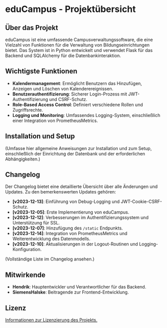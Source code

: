 # eduCampus - Projektübersicht

## Über das Projekt

eduCampus ist eine umfassende Campusverwaltungssoftware, die eine Vielzahl von Funktionen für die Verwaltung von Bildungseinrichtungen bietet. Das System ist in Python entwickelt und verwendet Flask für das Backend und SQLAlchemy für die Datenbankinteraktion.

## Wichtigste Funktionen

- **Kalendermanagement**: Ermöglicht Benutzern das Hinzufügen, Anzeigen und Löschen von Kalenderereignissen.
- **Benutzerauthentifizierung**: Sicherer Login-Prozess mit JWT-Authentifizierung und CSRF-Schutz.
- **Role-Based Access Control**: Definiert verschiedene Rollen und Zugriffsrechte.
- **Logging und Monitoring**: Umfassendes Logging-System, einschließlich einer Integration von PrometheusMetrics.

## Installation und Setup

(Umfasse hier allgemeine Anweisungen zur Installation und zum Setup, einschließlich der Einrichtung der Datenbank und der erforderlichen Abhängigkeiten.)

## Changelog

Der Changelog bietet eine detaillierte Übersicht über alle Änderungen und Updates. Zu den bemerkenswerten Updates gehören:

- **[v2023-12-13]**: Einführung von Debug-Logging und JWT-Cookie-CSRF-Schutz.
- **[v2023-12-05]**: Erste Implementierung von eduCampus.
- **[v2023-12-12]**: Verbesserungen im Authentifizierungssystem und Unterstützung für SSL.
- **[v2023-12-07]**: Hinzufügung des `/static` Endpunkts.
- **[v2023-12-14]**: Integration von PrometheusMetrics und Weiterentwicklung des Datenmodells.
- **[v2023-12-10]**: Aktualisierungen in der Logout-Routinen und Logging-Konfiguration.

(Vollständige Liste im Changelog ansehen.)

## Mitwirkende

- **Hendrik**: Hauptentwickler und Verantwortlicher für das Backend.
- **SiemensHalske**: Beitragende zur Frontend-Entwicklung.

## Lizenz

[Informationen zur Lizenzierung des Projekts.](CHANGELOG.md)
